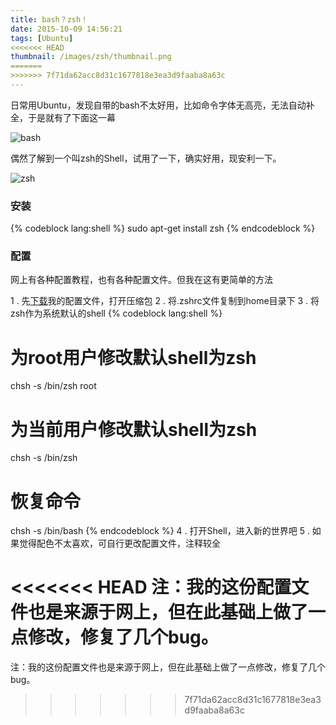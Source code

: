 ```yaml
---
title: bash？zsh！
date: 2015-10-09 14:56:21
tags: [Ubuntu]
<<<<<<< HEAD
thumbnail: /images/zsh/thumbnail.png
=======
>>>>>>> 7f71da62acc8d31c1677818e3ea3d9faaba8a63c
---
```

 日常用Ubuntu，发现自带的bash不太好用，比如命令字体无高亮，无法自动补全，于是就有了下面这一幕

<!--more-->

![bash](/images/zsh/bash.png)

偶然了解到一个叫zsh的Shell，试用了一下，确实好用，现安利一下。

![zsh](/images/zsh/zsh.png)

### 安装

{% codeblock lang:shell %}
sudo apt-get install zsh
{% endcodeblock %}

### 配置

网上有各种配置教程，也有各种配置文件。但我在这有更简单的方法

1 . 先[下载](https://codeload.github.com/trumi/zshrc/zip/master)我的配置文件，打开压缩包
2 . 将.zshrc文件复制到home目录下
3 .  将zsh作为系统默认的shell
{% codeblock lang:shell %}
# 为root用户修改默认shell为zsh
chsh -s /bin/zsh root
# 为当前用户修改默认shell为zsh
chsh -s /bin/zsh
# 恢复命令
chsh -s /bin/bash
{% endcodeblock %}
4 . 打开Shell，进入新的世界吧
5 . 如果觉得配色不太喜欢，可自行更改配置文件，注释较全

<<<<<<< HEAD
注：我的这份配置文件也是来源于网上，但在此基础上做了一点修改，修复了几个bug。
=======
注：我的这份配置文件也是来源于网上，但在此基础上做了一点修改，修复了几个bug。
>>>>>>> 7f71da62acc8d31c1677818e3ea3d9faaba8a63c
